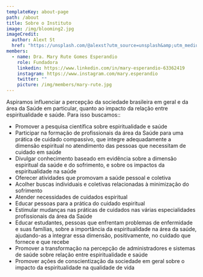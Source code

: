 ```yaml
---
templateKey: about-page
path: /about
title: Sobre o Instituto
image: /img/blooming2.jpg
imageCredit:
  author: Alext St
  href: "https://unsplash.com/@alexst?utm_source=unsplash&amp;utm_medium=referral&amp;utm_content=creditCopyText"
members:
  - name: Dra. Mary Rute Gomes Esperandio
    role: Fundadora
    linkedin: https://www.linkedin.com/in/mary-esperandio-63362419
    instagram: https://www.instagram.com/mary.esperandio
    twitter: ""
    picture: /img/members/mary-rute.jpg
---
```


Aspiramos influenciar a percepção da sociedade brasileira em geral e da área da Saúde em particular, quanto ao impacto da relação entre espiritualidade e saúde.
Para isso buscamos::
- Promover a pesquisa científica sobre espiritualidade e saúde
- Participar na formação de profissionais da área da Saúde para uma prática de cuidado compassivo, que integre adequadamente a dimensão espiritual no atendimento das pessoas que necessitam de cuidado em saúde
- Divulgar conhecimento baseado em evidência sobre a dimensão espiritual da saúde e do sofrimento, e sobre os impactos da espiritualidade na saúde
- Oferecer atividades que promovam a saúde pessoal e coletiva
- Acolher buscas individuais e coletivas relacionadas à minimização do sofrimento
- Atender necessidades de cuidados espiritual
- Educar pessoas para a prática do cuidado espiritual
- Estimular mudanças nas práticas de cuidados nas várias especialidades profissionais da área da Saúde
-  Educar estudantes, pessoas que enfrentam problemas de enfermidade e suas famílias, sobre a importância da espiritualidade na área da saúde, ajudando-as a integrar essa dimensão, positivamente, no cuidado que fornece e que recebe
- Promover a transformação na percepção de administradores e sistemas de saúde sobre  relação entre espiritualidade e saúde
- Promover ações de conscientização da sociedade em geral sobre o impacto da espiritualidade na qualidade de vida
